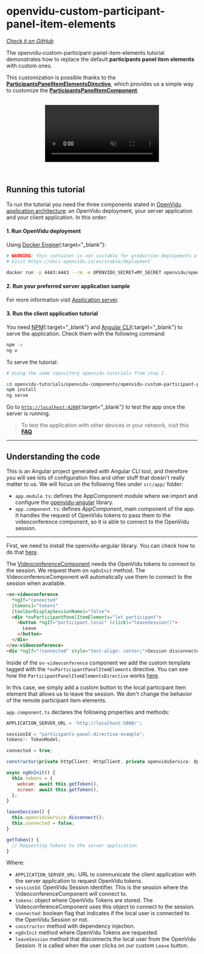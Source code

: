 # openvidu-custom-participant-panel-item-elements

<a href="https://github.com/OpenVidu/openvidu-tutorials/tree/master/openvidu-components/openvidu-custom-participant-panel-item-elements" target="_blank"><i class="icon ion-social-github"> Check it on GitHub</i></a>

The openvidu-custom-participant-panel-item-elements tutorial demonstrates how to replace the default **participants panel item elements** with custom ones.

This customization is possible thanks to the [**ParticipantsPanelItemElementsDirective**](api/openvidu-angular/directives/ParticipantPanelItemElementsDirective.html), which provides us a simple way to customize the [**ParticipantsPanelItemComponent**](api/openvidu-angular/components/ParticipantPanelItemComponent.html).

<p align="center" style="margin-top: 30px">
  <video class="img-responsive" style="max-width: 80%" src="video/components/participant-panel-item-element.mp4" muted async loop autoplay playsinline></video>
</p>

<br>

## Running this tutorial

To run the tutorial you need the three components stated in [OpenVidu application architecture](developing-your-video-app/#openvidu-application-architecture): an OpenVidu deployment, your server application and your client application. In this order:

#### 1. Run OpenVidu deployment

Using [Docker Engine](https://docs.docker.com/engine/){:target="_blank"}:

```bash
# WARNING: this container is not suitable for production deployments of OpenVidu
# Visit https://docs.openvidu.io/en/stable/deployment

docker run -p 4443:4443 --rm -e OPENVIDU_SECRET=MY_SECRET openvidu/openvidu-dev:2.23.0
```

#### 2. Run your preferred server application sample

For more information visit [Application server](application-server/).

<div id="application-server-wrapper"></div>
<script src="js/load-common-template.js" data-pathToFile="server-application-samples.html" data-elementId="application-server-wrapper" data-runAnchorScript="false" data-useCurrentVersion="true"></script>

#### 3. Run the client application tutorial

You need [NPM](https://docs.npmjs.com/downloading-and-installing-node-js-and-npm){:target="_blank"} and [Angular CLI](https://angular.io/cli){:target="_blank"} to serve the application. Check them with the following command:

```bash
npm -v
ng v
```

To serve the tutorial:

```bash
# Using the same repository openvidu-tutorials from step 2

cd openvidu-tutorials/openvidu-components/openvidu-custom-participant-panel-item-elements
npm install
ng serve
```

Go to [`http://localhost:4200`](http://localhost:4200){:target="_blank"} to test the app once the server is running.

> To test the application with other devices in your network, visit this **[FAQ](troubleshooting/#3-test-applications-in-my-network-with-multiple-devices)**

---

## Understanding the code

This is an Angular project generated with Angular CLI tool, and therefore you will see lots of configuration files and other stuff that doesn't really matter to us. We will focus on the following files under `src/app/` folder:

- `app.module.ts`: defines the AppComponent module where we import and configure the [openvidu-angular](api/openvidu-angular/) library.
- `app.component.ts`: defines *AppComponent*, main component of the app. It handles the request of OpenVidu tokens to pass them to the videoconference component, so it is able to connect to the OpenVidu session.

---

First, we need to install the openvidu-angular library. You can check how to do that [here](api/openvidu-angular/).

The [VideoconferenceComponent](api/openvidu-angular/components/VideoconferenceComponent.html) needs the OpenVidu tokens to connect to the session. We request them on `ngOnInit` method. The VideoconferenceComponent will automatically use them to connect to the session when available.

```html
<ov-videoconference
  *ngIf="connected"
  [tokens]="tokens"
  [toolbarDisplaySessionName]="false">
  <div *ovParticipantPanelItemElements="let participant">
    <button *ngIf="participant.local" (click)="leaveSession()">
      Leave
    </button>
  </div>
</ov-videoconference>
<div *ngIf="!connected" style="text-align: center;">Session disconnected</div>
```

Inside of the `ov-videoconference` component we add the custom template tagged with the `*ovParticipantPanelItemElements` directive. You can see how the `ParticipantPanelItemElementsDirective` works [here](api/openvidu-angular/directives/ParticipantPanelItemElementsDirective.html).

In this case, we simply add a custom button to the local participant item element that allows us to leave the session. We don't change the behavior of the remote participant item elements.

`app.component.ts` declares the following properties and methods:

```javascript
APPLICATION_SERVER_URL = 'http://localhost:5000/';

sessionId = "participants-panel-directive-example";
tokens!: TokenModel;

connected = true;

constructor(private httpClient: HttpClient, private openviduService: OpenViduService) { }

async ngOnInit() {
  this.tokens = {
    webcam: await this.getToken(),
    screen: await this.getToken(),
  };
}

leaveSession() {
  this.openviduService.disconnect();
  this.connected = false;
}

getToken() {
  // Requesting tokens to the server application
}
```

Where:

- `APPLICATION_SERVER_URL`: URL to communicate the client application with the server application to request OpenVidu tokens.
- `sessionId`: OpenVidu Session identifier. This is the session where the VideoconferenceComponent will connect to.
- `tokens`: object where OpenVidu Tokens are stored. The VideoconferenceComponent uses this object to connect to the session.
- `connected`: boolean flag that indicates if the local user is connected to the OpenVidu Session or not.
- `constructor` method with dependency injection.
- `ngOnInit` method where OpenVidu Tokens are requested.
- `leaveSession` method that disconnects the local user from the OpenVidu Session. It is called when the user clicks on our custom `Leave` button.
